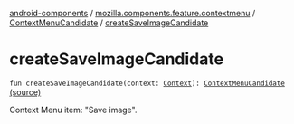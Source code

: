 [android-components](../../index.md) / [mozilla.components.feature.contextmenu](../index.md) / [ContextMenuCandidate](index.md) / [createSaveImageCandidate](./create-save-image-candidate.md)

# createSaveImageCandidate

`fun createSaveImageCandidate(context: `[`Context`](https://developer.android.com/reference/android/content/Context.html)`): `[`ContextMenuCandidate`](index.md) [(source)](https://github.com/mozilla-mobile/android-components/blob/master/components/feature/contextmenu/src/main/java/mozilla/components/feature/contextmenu/ContextMenuCandidate.kt#L144)

Context Menu item: "Save image".

